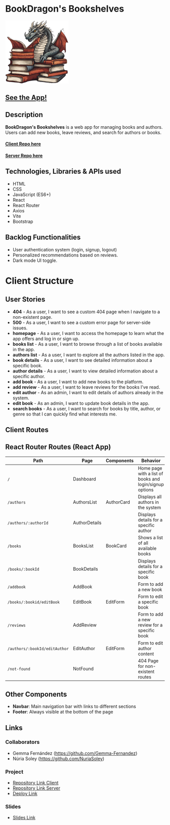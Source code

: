 # BookDragon's Bookshelves
<img src="./src/images/dragon.png" alt="logo" width="200px" height="auto">

## [See the App!](https://bookdragons-bookshelves.netlify.app/)


## Description

**BookDragon's Bookshelves** is a web app for managing books and authors. Users can add new books, leave reviews, and search for authors or books.

#### [Client Repo here](https://github.com/NuriaSoley/client-bookdragons-booshelves)
#### [Server Repo here](https://github.com/Gemma-Fernandez/bookdragons-bookshelves/tree/master)

## Technologies, Libraries & APIs used

- HTML
- CSS
- JavaScript (ES6+)
- React
- React Router
- Axios
- Vite
- Bootstrap

## Backlog Functionalities

- User authentication system (login, signup, logout)
- Personalized recommendations based on reviews.
- Dark mode UI toggle.

# Client Structure

## User Stories

- **404** - As a user, I want to see a custom 404 page when I navigate to a non-existent page.
- **500** - As a user, I want to see a custom error page for server-side issues.
- **homepage** - As a user, I want to access the homepage to learn what the app offers and log in or sign up.
- **books list** - As a user, I want to browse through a list of books available in the app.
- **authors list** - As a user, I want to explore all the authors listed in the app.
- **book details** - As a user, I want to see detailed information about a specific book.
- **author details** - As a user, I want to view detailed information about a specific author.
- **add book** - As a user, I want to add new books to the platform.
- **add review** - As a user, I want to leave reviews for the books I’ve read.
- **edit author** - As an admin, I want to edit details of authors already in the system.
- **edit book** - As an admin, I want to update book details in the app.
- **search books** - As a user, I want to search for books by title, author, or genre so that I can quickly find what interests me.

## Client Routes

## React Router Routes (React App)

| Path                          | Page              | Components          | Behavior                                                       |
| --------------------          | ----------------- | ------------------- | ------------------------------------------------------------   |
| `/`                           | Dashboard         |                     | Home page with a list of books and login/signup options        |
| `/authors`                    | AuthorsList       | AuthorCard          | Displays all authors in the system                                              |
| `/authors/:authorId`          | AuthorDetails     |                     | Displays details for a specific author                          |
| `/books`                      | BooksList         | BookCard            | Shows a list of all available books                                               |
| `/books/:bookId`              | BookDetails       |                     | Displays details for a specific book                                                |
| `/addbook`                    | AddBook           |                     | Form to add a new book                                                |
| `/books/:bookid/editBook`     | EditBook          | EditForm            | Form to edit a specific book                                                |
| `/reviews`                    | AddReview         |                     | Form to add a new review for a specific book                                       |
| `/authors/:bookId/editAuthor` | EditAuthor        | EditForm            | Form to edit author content                         
| `/not-found`                  | NotFound          |                     | 404 Page for non-existent routes                                              |

## Other Components

- **Navbar**: Main navigation bar with links to different sections
- **Footer**: Always visible at the bottom of the page

## Links

### Collaborators

- Gemma Fernández (https://github.com/Gemma-Fernandez)
- Núria Soley (https://github.com/NuriaSoley)

### Project

- [Repository Link Client](https://github.com/NuriaSoley/client-bookdragons-booshelves)
- [Repository Link Server](https://github.com/Gemma-Fernandez/bookdragons-bookshelves/tree/master)
- [Deploy Link](https://bookdragons-bookshelves.netlify.app/)

### Slides

- [Slides Link](www.your-slides-url-here.com)

